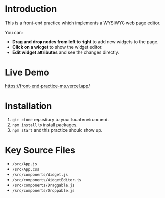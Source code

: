 # Introduction

This is a front-end practice which implements a WYSIWYG web page editor.

You can:

- **Drag and drop nodes from left to right** to add new widgets to the page.
- **Click on a widget** to show the widget editor.
- **Edit widget attributes** and see the changes directly.

# Live Demo

https://front-end-practice-ms.vercel.app/

# Installation

1. `git clone` repository to your local environment.
1. `npm install` to install packages.
1. `npm start` and this practice should show up.

# Key Source Files

- `/src/App.js`
- `/src/App.css`
- `/src/components/Widget.js`
- `/src/components/WidgetEditor.js`
- `/src/components/Draggable.js`
- `/src/components/Droppable.js`
